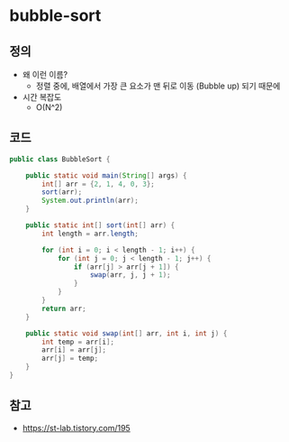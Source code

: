 # bubble-sort

## 정의
- 왜 이런 이름?
    - 정렬 중에, 배열에서 가장 큰 요소가 맨 뒤로 이동 (Bubble up) 되기 때문에 
- 시간 복잡도
    - O(N^2)


## 코드
```java
public class BubbleSort {

    public static void main(String[] args) {
        int[] arr = {2, 1, 4, 0, 3};
        sort(arr);
        System.out.println(arr);
    }

    public static int[] sort(int[] arr) {
        int length = arr.length;

        for (int i = 0; i < length - 1; i++) {
            for (int j = 0; j < length - 1; j++) {
                if (arr[j] > arr[j + 1]) {
                    swap(arr, j, j + 1);
                }
            }
        }
        return arr;
    }

    public static void swap(int[] arr, int i, int j) {
        int temp = arr[i];
        arr[i] = arr[j];
        arr[j] = temp;
    }
}

```

## 참고
- https://st-lab.tistory.com/195